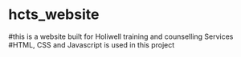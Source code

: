 # hcts_website
#this is a website built for Holiwell training and counselling Services
#HTML, CSS and Javascript is used in this project
